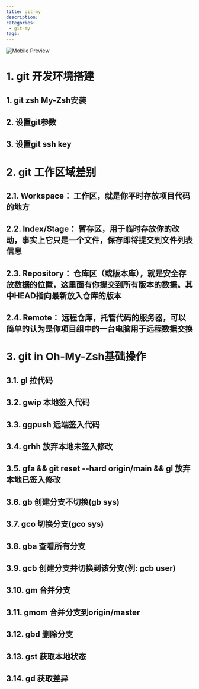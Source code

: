 ```yaml
---
title: git-my
description:
categories:
 - git-my
tags:
---
```


![Mobile Preview](https://brinkqiang.github.io/assets/images/yang/git.png)

# 1. git 开发环境搭建

## 1. git zsh My-Zsh安装
## 2. 设置git参数
## 3. 设置git ssh key

# 2. git 工作区域差别

## 2.1. Workspace： 工作区，就是你平时存放项目代码的地方

## 2.2. Index/Stage： 暂存区，用于临时存放你的改动，事实上它只是一个文件，保存即将提交到文件列表信息

## 2.3. Repository： 仓库区（或版本库），就是安全存放数据的位置，这里面有你提交到所有版本的数据。其中HEAD指向最新放入仓库的版本

## 2.4. Remote： 远程仓库，托管代码的服务器，可以简单的认为是你项目组中的一台电脑用于远程数据交换

# 3. git in Oh-My-Zsh基础操作

## 3.1. gl 拉代码

## 3.2. gwip 本地签入代码

## 3.3. ggpush 远端签入代码

## 3.4. grhh 放弃本地未签入修改

## 3.5. gfa && git reset --hard origin/main && gl 放弃本地已签入修改

## 3.6. gb 创建分支不切换(gb sys)

## 3.7. gco 切换分支(gco sys)

## 3.8. gba 查看所有分支

## 3.9. gcb 创建分支并切换到该分支(例: gcb user)

## 3.10. gm 合并分支

## 3.11. gmom 合并分支到origin/master

## 3.12. gbd 删除分支

## 3.13. gst 获取本地状态

## 3.14. gd 获取差异
